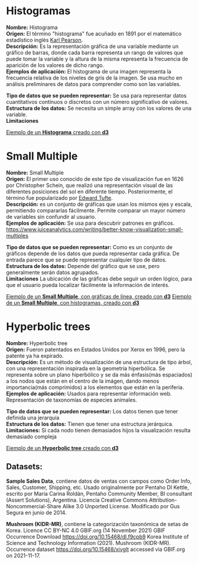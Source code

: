 # Histogramas
**Nombre:** Histograma   
**Origen:** El término "histograma" fue acuñado en 1891 por el matemático estadístico inglés [Karl Pearson](https://es.wikipedia.org/wiki/Karl_Pearson).   
**Descripción:** Es la representación gráfica de una variable mediante un gráfico de barras, donde cada barra representa un rango de valores que puede tomar la variable y la altura de la misma representa la frecuencia de aparición de los valores de dicho rango.   
**Ejemplos de aplicación:** El histograma de una imagen representa la frecuencia relativa de los niveles de gris de la imagen. Se usa mucho en análisis preliminares de datos para comprender como son las variables.  

**Tipo de datos que se pueden representar:** Se usa para representar datos cuantitativos contínuos o discretos con un número significativo de valores.  
**Estructura de los datos:** Se necesita un simple array con los valores de una variable.   
**Limitaciones**

[Ejemplo de un **Histograma** creado con **d3**](https://miguellm-uoc.github.io/DataVisualizationPEC2/Histogram2.html)


# Small Multiple
**Nombre:** Small Multiple     
**Origen:** El primer uso conocido de este tipo de visualización fue en 1626 por Christopher Schein, que realizó una representación visual de las diferentes posiciones del sol en diferente tiempo. Posteriormente, el término fue popularizado por [Edward Tufte](https://en.wikipedia.org/wiki/Edward_Tufte).     
**Descripción:** es un conjunto de gráficas que usan los mismos ejes y escala, permitiendo compararlas fácilmente. Permite comparar un mayor número de variables sin confundir al usuario.  
**Ejemplos de aplicación:** Se usa para descubrir patrones en gráficos. https://www.juiceanalytics.com/writing/better-know-visualization-small-multiples

**Tipo de datos que se pueden representar:** Como es un conjunto de gráficos depende de los datos que pueda representar cada gráfica. De entrada parece que se puede representar cualquier tipo de datos.  
**Estructura de los datos:** Depende del gráfico que se use, pero generalmente serán datos agrupados.  
**Limitaciones** La ubicación de las gráficas debe seguir un orden lógico, para que el usuario pueda localizar fácilmente la información de interés.  


[Ejemplo de un **Small Multiple**, con gráficas de línea, creado con **d3**](https://miguellm-uoc.github.io/DataVisualizationPEC2/small_multiple2.html)
[Ejemplo de un **Small Multiple**, con histogramas, creado con **d3**](https://miguellm-uoc.github.io/DataVisualizationPEC2/small_multiple3.html)


# Hyperbolic trees
**Nombre:** Hyperbolic tree  
**Origen:** Fueron patentados en Estados Unidos por Xerox en 1996, pero la patente ya ha expirado.  
**Descripción:** Es un método de visualización de una estructura de tipo árbol, con una representación inspirada en la geometría hiperbólica. Se representa sobre un plano hiperbólico y se da más énfasis(más espaciados) a los nodos que están en el centro de la imágen, dando menos importancia(más comprimidos) a los elementos que están en la periferia.  
**Ejemplos de aplicación:** Usados para representar información web. Representación de taxonomías de especies animales.  

**Tipo de datos que se pueden representar:** Los datos tienen que tener definida una jerarquía  
**Estructura de los datos:** Tienen que tener una estructura jerárquica.  
**Limitaciones:** Si cada nodo tienen demasiados hijos la visualización resulta demasiado compleja 

[Ejemplo de un **Hyperbolic tree** creado con **d3**](https://miguellm-uoc.github.io/DataVisualizationPEC2/hyperbolicTree/)



## Datasets: 
**Sample Sales Data**, contiene datos de ventas con campos como Order Info, Sales, Customer, Shipping, etc. Usado originalmente por Pentaho DI Kettle, escrito por María Carina Roldán, Pentaho Community Member, BI consultant (Assert Solutions), Argentina. Licencia Creative Commons Attribution-Noncommercial-Share Alike 3.0 Unported License. Modificado por Gus Segura en junio de 2014.

**Mushroom (KIDR-MR)**, contiene la categorización taxonómica de setas de Korea. 
Licence CC BY-NC 4.0
GBIF.org (14 November 2021) GBIF Occurrence Download  https://doi.org/10.15468/dl.f9cpb9
Korea Institute of Science and Technology Information (2021). Mushroom (KIDR-MR). Occurrence dataset https://doi.org/10.15468/xivglt accessed via GBIF.org on 2021-11-17.


